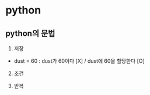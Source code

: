 # python



## python의 문법

1. 저장

- dust = 60 : dust가 60이다 [X] / dust에 60을 할당한다 [O]



2. 조건

 

3. 반복